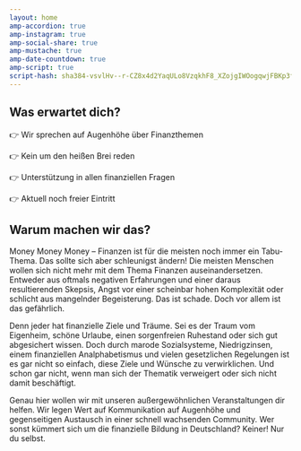 ```yaml
---
layout: home
amp-accordion: true
amp-instagram: true
amp-social-share: true
amp-mustache: true
amp-date-countdown: true
amp-script: true
script-hash: sha384-vsvlHv--r-CZ8x4d2YaqULo8VzqkhF8_XZojgIWOogqwjFBKp3f2pnk-sElJeE8U
---
```


## Was erwartet dich?

👉 Wir sprechen auf Augenhöhe über Finanzthemen

👉 Kein um den heißen Brei reden

👉 Unterstützung in allen finanziellen Fragen

👉 Aktuell noch freier Eintritt


## Warum machen wir das?

Money Money Money – Finanzen ist für die meisten noch immer ein Tabu-Thema. Das sollte sich aber schleunigst ändern!  Die meisten Menschen wollen sich nicht mehr mit dem Thema Finanzen auseinandersetzen.
Entweder aus oftmals negativen Erfahrungen und einer daraus resultierenden Skepsis, Angst vor einer scheinbar hohen Komplexität oder schlicht aus mangelnder Begeisterung. Das ist schade. Doch vor allem ist das gefährlich.

Denn jeder hat finanzielle Ziele und Träume. Sei es der Traum vom Eigenheim, schöne Urlaube, einen sorgenfreien Ruhestand oder sich gut abgesichert wissen. 
Doch durch marode Sozialsysteme, Niedrigzinsen, einem finanziellen Analphabetismus und vielen gesetzlichen Regelungen ist es gar nicht so einfach, diese Ziele und Wünsche zu verwirklichen. Und schon gar nicht, wenn man sich der Thematik verweigert oder sich nicht damit beschäftigt. 

Genau hier wollen wir mit unseren außergewöhnlichen Veranstaltungen dir helfen. Wir legen Wert auf Kommunikation auf Augenhöhe und gegenseitigen Austausch in einer schnell wachsenden Community. Wer sonst kümmert sich um die finanzielle Bildung in Deutschland? Keiner! Nur du selbst. 

